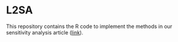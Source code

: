 # L2SA

This repository contains the R code to implement the methods in our sensitivity analysis article ([link](https://arxiv.org/abs/2409.19712)).

